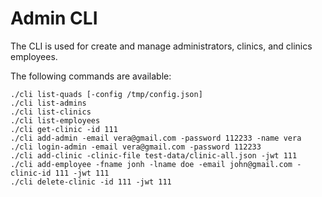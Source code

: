 # Admin CLI

The CLI is used for create and manage administrators, clinics, and clinics employees.

The following commands are available:
```
./cli list-quads [-config /tmp/config.json]
./cli list-admins
./cli list-clinics
./cli list-employees
./cli get-clinic -id 111
./cli add-admin -email vera@gmail.com -password 112233 -name vera
./cli login-admin -email vera@gmail.com -password 112233
./cli add-clinic -clinic-file test-data/clinic-all.json -jwt 111
./cli add-employee -fname jonh -lname doe -email john@gmail.com -clinic-id 111 -jwt 111
./cli delete-clinic -id 111 -jwt 111
```
